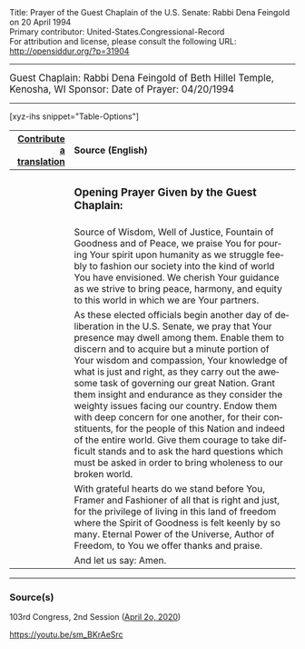 <html>
<head></head>
<body>
Title: Prayer of the Guest Chaplain of the U.S. Senate: Rabbi Dena Feingold on 20 April 1994<br />
Primary contributor: United-States.Congressional-Record<br />
For attribution and license, please consult the following URL: <a href="http://opensiddur.org/?p=31904">http://opensiddur.org/?p=31904</a>
<p />
<hr />

<div class="english" lang="en" style="font-size:1.2em;">
Guest Chaplain: Rabbi Dena Feingold of Beth Hillel Temple, Kenosha, WI
Sponsor: 
Date of Prayer: 04/20/1994

<!-- 
<blockquote>
<h3>One Minute Speech Given in Recognition of the Guest Chaplain:</h3>

</blockquote>
-->
</div>

<hr />

[xyz-ihs snippet="Table-Options"]<table style="margin-left: auto; margin-right: auto;" class="draggable">
<thead><tr><th id="x" style="text-align: right;"><a href="/translate/" target="_blank" rel="noopener">Contribute a translation</a></th><th style="text-align: left;">Source (English)</th></tr></thead>
<tbody>
<tr><td style="vertical-align:top;">
<div class="liturgy" lang="he">

</span></div></td>
 
<td style="vertical-align:top;">
<div class="english" lang="en">
<h3>Opening Prayer Given by the Guest Chaplain:</h3>
</div></td></tr>

<tr><td style="vertical-align:top;">
<div class="liturgy" lang="he">

</span></div></td>
 
<td style="vertical-align:top;">
<div class="english" lang="en">
Source of Wisdom, 
Well of Justice, 
Fountain of Goodness and of Peace, 
we praise You for pouring Your spirit upon humanity 
as we struggle feebly to fashion our society 
into the kind of world You have envisioned. 
We cherish Your guidance 
as we strive to bring peace, 
harmony, 
and equity to this world 
in which we are Your partners.  
</div></td></tr>


<tr><td style="vertical-align:top;">
<div class="liturgy" lang="he">

</span></div></td>
 
<td style="vertical-align:top;">
<div class="english" lang="en">
As these elected officials begin another day 
of deliberation in the U.S. Senate, 
we pray that Your presence may dwell among them. 
Enable them to discern and to acquire 
but a minute portion of Your wisdom and compassion, 
Your knowledge of what is just and right, 
as they carry out the awesome task 
of governing our great Nation. 
Grant them insight and endurance 
as they consider the weighty issues 
facing our country. 
Endow them with deep concern 
for one another, 
for their constituents, 
for the people of this Nation 
and indeed of the entire world. 
Give them courage 
to take difficult stands 
and to ask the hard questions which must be asked 
in order to bring wholeness to our broken world.  
</div></td></tr>


<tr><td style="vertical-align:top;">
<div class="liturgy" lang="he">

</span></div></td>
 
<td style="vertical-align:top;">
<div class="english" lang="en">
With grateful hearts do we stand before You, 
Framer and Fashioner of all that is right and just, 
for the privilege of living in this land of freedom 
where the Spirit of Goodness is felt keenly by so many. 
Eternal Power of the Universe, 
Author of Freedom, 
to You we offer thanks and praise. 
</div></td></tr>


<tr><td style="vertical-align:top;">
<div class="liturgy" lang="he">

</span></div></td>
 
<td style="vertical-align:top;">
<div class="english" lang="en">
And let us say: Amen.
</div></td></tr>

</div></td></tr>
</tbody></table>

<hr />

<h3>Source(s)</h3>

103rd Congress, 2nd Session (<a href="https://webarchive.loc.gov/congressional-record/20160316130327/http://thomas.loc.gov/cgi-bin/query/D?r103:11:./temp/~r103Bgsy2W::">April 2o, 2020</a>)

https://youtu.be/sm_BKrAeSrc

&nbsp;
</body>
</html>